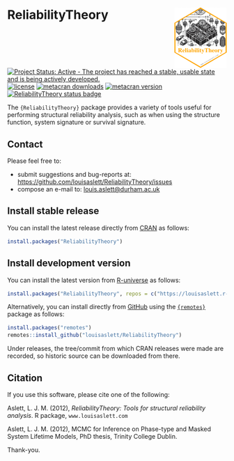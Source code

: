 # ReliabilityTheory <img src="man/figures/logo.png" align="right" height="139" alt="" />

[![Project Status: Active - The project has reached a stable, usable state and is being actively developed.](http://www.repostatus.org/badges/latest/active.svg)](http://www.repostatus.org/#active)
[![license](http://img.shields.io/badge/license-GPL%20%28%3E=%202%29-brightgreen.svg?style=flat)](http://www.gnu.org/licenses/gpl-2.0.html)
[![metacran downloads](http://cranlogs.r-pkg.org/badges/ReliabilityTheory?color=brightgreen)](https://cran.r-project.org/package=ReliabilityTheory)
[![metacran version](http://www.r-pkg.org/badges/version/ReliabilityTheory)](https://cran.r-project.org/package=ReliabilityTheory)
[![ReliabilityTheory status badge](https://louisaslett.r-universe.dev/badges/ReliabilityTheory)](https://louisaslett.r-universe.dev/ReliabilityTheory)

The `{ReliabilityTheory}` package provides a variety of tools useful for performing structural reliability analysis, such as when using the structure function, system signature or survival signature.

## Contact

Please feel free to:

* submit suggestions and bug-reports at: <https://github.com/louisaslett/ReliabilityTheory/issues>
* compose an e-mail to: <louis.aslett@durham.ac.uk>

## Install stable release

You can install the latest release directly from [CRAN](https://cran.r-project.org/package=ReliabilityTheory) as follows:

```r
install.packages("ReliabilityTheory")
```

## Install development version

You can install the latest version from [R-universe](https://louisaslett.r-universe.dev/ReliabilityTheory) as follows:

```r
install.packages("ReliabilityTheory", repos = c("https://louisaslett.r-universe.dev", "https://cran.r-project.org"))
```

Alternatively, you can install directly from [GitHub](https://github.com) using the [`{remotes}`](https://cran.r-project.org/package=remotes) package as follows:

```r
install.packages("remotes")
remotes::install_github("louisaslett/ReliabilityTheory")
```

Under releases, the tree/commit from which CRAN releases were made are recorded, so historic source can be downloaded from there.

## Citation

If you use this software, please cite one of the following:

Aslett, L. J. M. (2012), *ReliabilityTheory: Tools for structural reliability analysis*.  R package, `www.louisaslett.com`

Aslett, L. J. M. (2012), MCMC for Inference on Phase-type and Masked System Lifetime Models, PhD thesis, Trinity College Dublin.

Thank-you.
